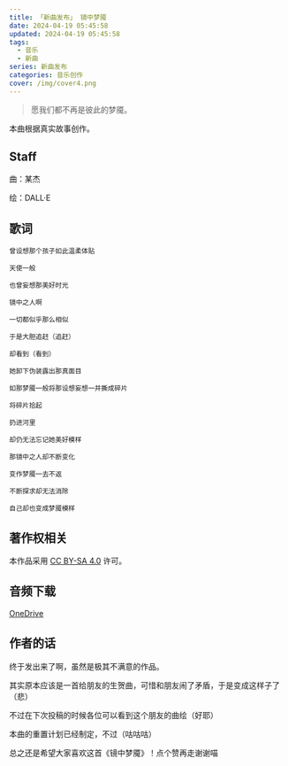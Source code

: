 ```yaml
---
title: 「新曲发布」 镜中梦魇
date: 2024-04-19 05:45:58
updated: 2024-04-19 05:45:58
tags: 
  - 音乐
  - 新曲
series: 新曲发布
categories: 音乐创作
cover: /img/cover4.png
---
```

> 愿我们都不再是彼此的梦魇。

本曲根据真实故事创作。

## Staff

曲：某杰

绘：DALL·E

## 歌词

```text
曾设想那个孩子如此温柔体贴

天使一般

也曾妄想那美好时光

镜中之人啊

一切都似乎那么相似

于是大胆追赶（追赶）

却看到（看到）

她卸下伪装露出那真面目

如那梦魇一般将那设想妄想一并撕成碎片

将碎片拾起

扔进河里

却仍无法忘记她美好模样

那镜中之人却不断变化

变作梦魇一去不返

不断探求却无法消除

自己却也变成梦魇模样
```

## 著作权相关

本作品采用 [CC BY-SA 4.0](https://creativecommons.org/licenses/by-sa/4.0/) 许可。

## 音频下载

[OneDrive](https://1drv.ms/f/s!ArwhnkwPhdFcjXmkIHNEkCQcKgpZ)

## 作者的话

终于发出来了啊，虽然是极其不满意的作品。

其实原本应该是一首给朋友的生贺曲，可惜和朋友闹了矛盾，于是变成这样子了（悲）

不过在下次投稿的时候各位可以看到这个朋友的曲绘（好耶）

本曲的重置计划已经制定，不过（咕咕咕）

总之还是希望大家喜欢这首《镜中梦魇》！点个赞再走谢谢喵
